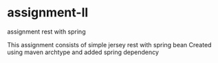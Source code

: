 # assignment-ll
assignment rest with spring

This assignment consists of simple jersey rest with spring bean 
Created using maven archtype and added spring dependency

